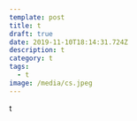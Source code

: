 ```yaml
---
template: post
title: t
draft: true
date: 2019-11-10T18:14:31.724Z
description: t
category: t
tags:
  - t
image: /media/cs.jpeg
---
```

t
